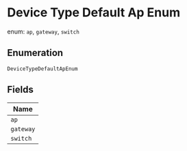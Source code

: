 
# Device Type Default Ap Enum

enum: `ap`, `gateway`, `switch`

## Enumeration

`DeviceTypeDefaultApEnum`

## Fields

| Name |
|  --- |
| `ap` |
| `gateway` |
| `switch` |


